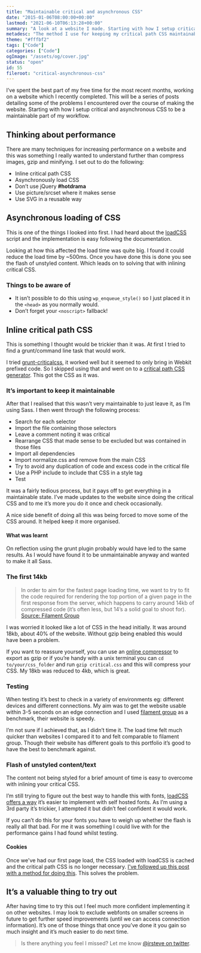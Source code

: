 ```yaml
---
title: "Maintainable critical and asynchronous CSS"
date: "2015-01-06T08:00:00+00:00"
lastmod: "2021-06-10T06:13:28+00:00"
summary: "A look at a website I made. Starting with how I setup critical and asynchronous CSS to be a maintainable part of my workflow."
metadesc: "The method I use for keeping my critical path CSS maintainable and how to load your CSS asynchronously for fast websites."
theme: "#fffbf2"
tags: ["Code"]
categories: ["Code"]
ogImage: "/assets/og/cover.jpg"
status: "open"
id: 55
fileroot: "critical-asynchronous-css"
---
```


I’ve spent the best part of my free time for the most recent months, working on a website which I recently completed. This will be a series of posts detailing some of the problems I encountered over the course of making the website. Starting with how I setup critical and asynchronous CSS to be a maintainable part of my workflow.

## Thinking about performance
There are many techniques for increasing performance on a website and this was something I really wanted to understand further than compress images, gzip and minifying. I set out to do the following:

- Inline critical path CSS
- Asynchronously load CSS
- Don’t use jQuery **#hotdrama**
- Use picture/srcset where it makes sense
- Use SVG in a reusable way

## Asynchronous loading of CSS
This is one of the things I looked into first. I had heard about the [loadCSS](https://github.com/filamentgroup/loadCSS) script and the implementation is easy following the documentation.

Looking at how this affected the load time was quite big. I found it could reduce the load time by ~500ms. Once you have done this is done you see the flash of unstyled content. Which leads on to solving that with inlining critical CSS.

### Things to be aware of
- It isn’t possible to do this using `wp_enqueue_style()` so I just placed it in the `<head>` as you normally would.
- Don’t forget your `<noscript>` fallback!

## Inline critical path CSS
This is something I thought would be trickier than it was. At first I tried to find a grunt/command line task that would work. 

I tried [grunt-criticalcss](https://github.com/filamentgroup/grunt-criticalCSS), it worked well but it seemed to only bring in Webkit prefixed code. So I skipped using that and went on to a [critical path CSS generator](https://jonassebastianohlsson.com/criticalpathcssgenerator/). This got the CSS as it was.

### It’s important to keep it maintainable
After that I realised that this wasn’t very maintainable to just leave it, as I’m using Sass. I then went through the following process:

- Search for each selector
- Import the file containing those selectors
- Leave a comment noting it was critical
- Rearrange CSS that made sense to be excluded but was contained in those files
- Import all dependencies
- Import normalize.css and remove from the main CSS
- Try to avoid any duplication of code and excess code in the critical file
- Use a PHP include to include that CSS in a style tag
- Test

It was a fairly tedious process, but it pays off to get everything in a maintainable state. I’ve made updates to the website since doing the critical CSS and to me it’s more you do it once and check occasionally.

A nice side benefit of doing all this was being forced to move some of the CSS around. It helped keep it more organised.

#### What was learnt
On reflection using the grunt plugin probably would have led to the same results. As I would have found it to be unmaintainable anyway and wanted to make it all Sass.

### The first 14kb
> In order to aim for the fastest page loading time, we want to try to fit the code required for rendering the top portion of a given page in the first response from the server, which happens to carry around 14kb of compressed code (it’s often less, but 14’s a solid goal to shoot for). 
[Source: Filament Group](http://www.filamentgroup.com/lab/performance-rwd.html)

I was worried it looked like a lot of CSS in the head initially. It was around 18kb, about 40% of the website. Without gzip being enabled this would have been a problem.

If you want to reassure yourself, you can use an [online compressor](http://refresh-sf.com/yui/) to export as gzip or if you’re handy with a unix terminal you can `cd to/your/css_folder` and run `gzip critical.css` and this will compress your CSS. My 18kb was reduced to 4kb, which is great.

### Testing
When testing it’s best to check in a variety of environments eg: different devices and different connections. My aim was to get the website usable within 3-5 seconds on an edge connection and I used [filament group](http://filamentgroup.com) as a benchmark, their website is speedy. 

I’m not sure if I achieved that, as I didn’t time it. The load time felt much quicker than websites I compared it to and felt comparable to filament group. Though their website has different goals to this portfolio it’s good to have the best to benchmark against.

### Flash of unstyled content/text
The content not being styled for a brief amount of time is easy to overcome with inlining your critical CSS. 

I’m still trying to figure out the best way to handle this with fonts, [loadCSS offers a way](https://github.com/filamentgroup/loadCSS#usage-example-with-content-fonts) it’s easier to implement with self hosted fonts. As I’m using a 3rd party it’s trickier, I attempted it but didn’t feel confident it would work.

If you can’t do this for your fonts you have to weigh up whether the flash is really all that bad. For me it was something I could live with for the performance gains I had found whilst testing.

#### Cookies
Once we've had our first page load, the CSS loaded with loadCSS is cached and the critical path CSS is no longer necessary. [I've followed up this post with a method for doing this](http://iamsteve.me/blog/entry/using-cookies-to-serve-critical-css-for-first-time-visits). This solves the problem.

## It’s a valuable thing to try out
After having time to try this out I feel much more confident implementing it on other websites. I may look to exclude webfonts on smaller screens in future to get further speed improvements (until we can access connection information). It’s one of those things that once you’ve done it you gain so much insight and it’s much easier to do next time.

> Is there anything you feel I missed? Let me know [@irsteve on twitter](http://twitter.com/irsteve).